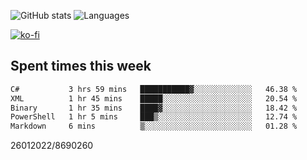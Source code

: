 ![GitHub stats](https://github-readme-stats.vercel.app/api?username=emipa606&theme=github_dark&show_icons=true) 
![Languages](https://github-readme-stats.vercel.app/api/top-langs/?username=emipa606&theme=github_dark&layout=compact)

[![ko-fi](https://ko-fi.com/img/githubbutton_sm.svg)](https://ko-fi.com/G2G55DDYD)

## Spent times this week
<!--START_SECTION:waka-->

```txt
C#           3 hrs 59 mins   ███████████▓░░░░░░░░░░░░░   46.38 %
XML          1 hr 45 mins    █████░░░░░░░░░░░░░░░░░░░░   20.54 %
Binary       1 hr 35 mins    ████▓░░░░░░░░░░░░░░░░░░░░   18.42 %
PowerShell   1 hr 5 mins     ███▒░░░░░░░░░░░░░░░░░░░░░   12.74 %
Markdown     6 mins          ▒░░░░░░░░░░░░░░░░░░░░░░░░   01.28 %
```

<!--END_SECTION:waka-->


26012022/8690260
